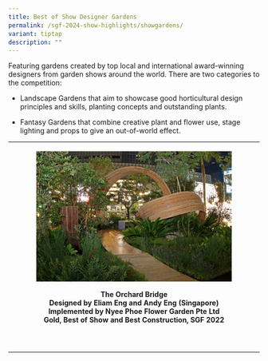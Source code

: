 ```yaml
---
title: Best of Show Designer Gardens
permalink: /sgf-2024-show-highlights/showgardens/
variant: tiptap
description: ""
---
```

<p>Featuring gardens created by top local and international award-winning designers from garden shows around the world. There are two categories to the competition:</p><ul data-tight="true" class="tight"><li><p>Landscape Gardens that aim to showcase good horticultural design principles and skills, planting concepts and outstanding plants.</p></li><li><p>Fantasy Gardens that combine creative plant and flower use, stage lighting and props to give an out-of-world effect.</p></li></ul><p></p><table><tbody><tr><th rowspan="1" colspan="1"><p></p><div class="isomer-image-wrapper"><img style="width: 80%;" height="auto" width="100%" alt="Eliam and Andy" src="/images/Show Gardens/IMG_4586.JPG"></div><p>The Orchard Bridge<br>Designed by Eliam Eng and Andy Eng (Singapore)<br>Implemented by Nyee Phoe Flower Garden Pte Ltd<br>Gold, Best of Show and Best Construction, SGF 2022</p></th></tr><tr><td rowspan="1" colspan="1"><p></p></td></tr><tr><td rowspan="1" colspan="1"><p></p></td></tr></tbody></table><p></p>